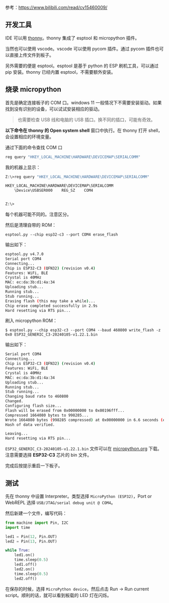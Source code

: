 参考：https://www.bilibili.com/read/cv15460009/

## 开发工具

IDE 可以用 [thonny](https://github.com/thonny/thonny/releases/tag/v4.1.4)。thonny 集成了 esptool 和 micropython 插件。

当然也可以使用 vscode。vscode 可以使用 pycom 插件。通过 pycom 插件也可以直接上传文件到板子。

另外需要的便是 esptool。esptool 是基于 python 的 ESP 刷机工具，可以通过 pip 安装。thonny 已经内置 esptool，不需要额外安装。

## 烧录 micropython

首先是确定连接板子的 COM 口。windows 11 一般情况下不需要安装驱动。如果找到没有识别的设备，可以试试安装相应的驱动。

>也需要检查 USB 线和电脑的 USB 插口。换不同的插口，可能有奇效。

**以下命令在 thonny 的 Open system shell** 窗口中执行。在 thonny 打开 shell，会设置相应的环境变量。

通过下面的命令查找 COM 口

```sh
reg query "HKEY_LOCAL_MACHINE\HARDWARE\DEVICEMAP\SERIALCOMM"
```

我的机器上显示：

```sh
Z:\>reg query "HKEY_LOCAL_MACHINE\HARDWARE\DEVICEMAP\SERIALCOMM"

HKEY_LOCAL_MACHINE\HARDWARE\DEVICEMAP\SERIALCOMM
    \Device\USBSER000    REG_SZ    COM4


Z:\>
```

每个机器可能不同的。注意区分。

然后是清理自带的 ROM：

```
esptool.py --chip esp32-c3 --port COM4 erase_flash
```

输出如下：

```sh
esptool.py v4.7.0
Serial port COM4
Connecting...
Chip is ESP32-C3 (QFN32) (revision v0.4)
Features: WiFi, BLE
Crystal is 40MHz
MAC: ec:da:3b:d1:4a:34
Uploading stub...
Running stub...
Stub running...
Erasing flash (this may take a while)...
Chip erase completed successfully in 2.9s
Hard resetting via RTS pin...
```

刷入 micropython ROM：

```
$ esptool.py --chip esp32-c3 --port COM4 --baud 460800 write_flash -z 0x0 ESP32_GENERIC_C3-20240105-v1.22.1.bin
```

输出如下：

```sh
Serial port COM4
Connecting...
Chip is ESP32-C3 (QFN32) (revision v0.4)
Features: WiFi, BLE
Crystal is 40MHz
MAC: ec:da:3b:d1:4a:34
Uploading stub...
Running stub...
Stub running...
Changing baud rate to 460800
Changed.
Configuring flash size...
Flash will be erased from 0x00000000 to 0x00196fff...
Compressed 1664080 bytes to 998285...
Wrote 1664080 bytes (998285 compressed) at 0x00000000 in 6.6 seconds (effective 2011.8 kbit/s)...
Hash of data verified.

Leaving...
Hard resetting via RTS pin...
```


`ESP32_GENERIC_C3-20240105-v1.22.1.bin` 文件可以在 [micropython.org](https://micropython.org/download/ESP32_GENERIC_C3/) 下载。注意需要选择 **ESP32-C3** 芯片的 bin 文件。

完成后按提示重启一下板子。

## 测试

先在 thonny 中设置 Interpreter。类型选择 `MicroPython (ESP32)`，Port or WebREPL 选择 `USB/JTAG/serial debug unit @ COM4`。

然后新建一个文件，编写代码：

```py
from machine import Pin, I2C
import time

led1 = Pin(12, Pin.OUT)
led2 = Pin(13, Pin.OUT)

while True:
    led1.on()
    time.sleep(0.5)
    led1.off()
    led2.on()
    time.sleep(0.5)
    led2.off()
```

在保存的时候，选择 `MicroPython device`，然后点击 Run -> Run current script。顺利的话，就可以看到板载的 LED 灯在闪烁。 
